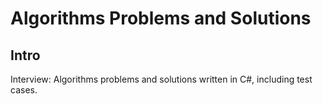 # Algorithms Problems and Solutions

## Intro

Interview: Algorithms problems and solutions written in C#, including test cases.

